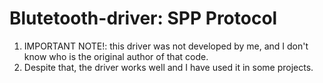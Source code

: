 # Blutetooth-driver: SPP Protocol
1. IMPORTANT NOTE!: this driver was not developed by me, and I don't know who is the original author of that code.
2. Despite that, the driver works well and I have used it in some projects.

